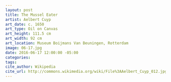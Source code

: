 ```yaml
---
layout: post
title: The Mussel Eater
artist: Aelbert Cuyp
art_date: c. 1650
art_type: Oil on Canvas
art_height: 111.5 cm
art_width: 92 cm
art_location: Museum Boijmans Van Beuningen, Rotterdam
image: 06-17.jpg
date: 2016-06-17 12:00:00 -05:00
categories:
tags:
cite_author: Wikipedia
cite_url: http://commons.wikimedia.org/wiki/File%3AAelbert_Cuyp_012.jpg
---
```

